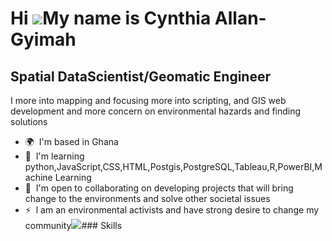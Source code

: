 Hi ![](https://user-images.githubusercontent.com/18350557/176309783-0785949b-9127-417c-8b55-ab5a4333674e.gif)My name is Cynthia Allan-Gyimah
============================================================================================================================================

Spatial DataScientist/Geomatic Engineer
---------------------------------------

I more into mapping and focusing more into scripting, and GIS web development and more concern on environmental hazards and finding solutions

*   🌍  I'm based in Ghana
*   🧠  I'm learning python,JavaScript,CSS,HTML,Postgis,PostgreSQL,Tableau,R,PowerBI,Machine Learning
*   🤝  I'm open to collaborating on developing projects that will bring change to the environments and solve other societal issues
*   ⚡  l am an environmental activists and have strong desire to change my community<a href="https://www.github.com/gimah" target="_blank" rel="noreferrer"><img
                  src="https://img.shields.io/github/followers/gimah?logo=github&style=for-the-badge&color=0891b2&labelColor=1c1917" /></a>### Skills 


            
